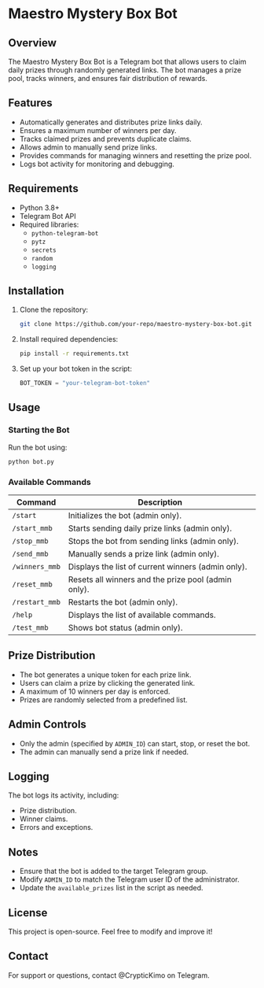 # Maestro Mystery Box Bot

## Overview
The Maestro Mystery Box Bot is a Telegram bot that allows users to claim daily prizes through randomly generated links. The bot manages a prize pool, tracks winners, and ensures fair distribution of rewards.

## Features
- Automatically generates and distributes prize links daily.
- Ensures a maximum number of winners per day.
- Tracks claimed prizes and prevents duplicate claims.
- Allows admin to manually send prize links.
- Provides commands for managing winners and resetting the prize pool.
- Logs bot activity for monitoring and debugging.

## Requirements
- Python 3.8+
- Telegram Bot API
- Required libraries:
  - `python-telegram-bot`
  - `pytz`
  - `secrets`
  - `random`
  - `logging`

## Installation
1. Clone the repository:
   ```bash
   git clone https://github.com/your-repo/maestro-mystery-box-bot.git
   ```
2. Install required dependencies:
   ```bash
   pip install -r requirements.txt
   ```
3. Set up your bot token in the script:
   ```python
   BOT_TOKEN = "your-telegram-bot-token"
   ```

## Usage
### Starting the Bot
Run the bot using:
```bash
python bot.py
```

### Available Commands
| Command | Description |
|---------|-------------|
| `/start` | Initializes the bot (admin only). |
| `/start_mmb` | Starts sending daily prize links (admin only). |
| `/stop_mmb` | Stops the bot from sending links (admin only). |
| `/send_mmb` | Manually sends a prize link (admin only). |
| `/winners_mmb` | Displays the list of current winners (admin only). |
| `/reset_mmb` | Resets all winners and the prize pool (admin only). |
| `/restart_mmb` | Restarts the bot (admin only). |
| `/help` | Displays the list of available commands. |
| `/test_mmb` | Shows bot status (admin only). |

## Prize Distribution
- The bot generates a unique token for each prize link.
- Users can claim a prize by clicking the generated link.
- A maximum of 10 winners per day is enforced.
- Prizes are randomly selected from a predefined list.

## Admin Controls
- Only the admin (specified by `ADMIN_ID`) can start, stop, or reset the bot.
- The admin can manually send a prize link if needed.

## Logging
The bot logs its activity, including:
- Prize distribution.
- Winner claims.
- Errors and exceptions.

## Notes
- Ensure that the bot is added to the target Telegram group.
- Modify `ADMIN_ID` to match the Telegram user ID of the administrator.
- Update the `available_prizes` list in the script as needed.

## License
This project is open-source. Feel free to modify and improve it!

## Contact
For support or questions, contact @CrypticKimo on Telegram.

